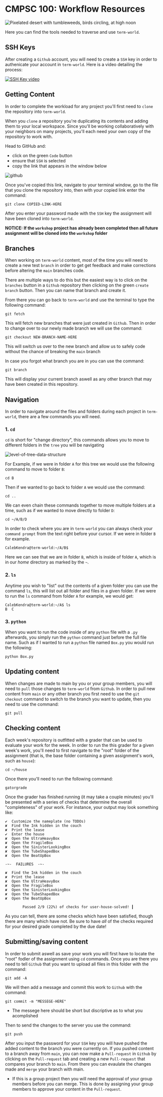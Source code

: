 # CMPSC 100: Workflow Resources

![Pixelated desert with tumbleweeds, birds circling, at high noon](https://raw.githubusercontent.com/allegheny-college-cmpsc-100-fall-2022/course-materials/media/media/term_desert.png)

Here you can find the tools needed to traverse and use `term-world`.

## SSH Keys

After creating a `Github` account, you will need to create a `SSH` key in order to authenicate your account in `term-world`. Here is a video detailing the process:

[![SSH Key video]( http://img.youtube.com/vi/qEPjUGQFmzQ/hqdefault.jpg)](https://www.youtube.com/watch?v=qEPjUGQFmzQ&list=PLsYZRXov75ZHSwWiCk0-jd1RcTuu_-zmD&index=1)

## Getting Content

In order to complete the workload for any project you'll first need to `clone` the repository into `term-world`.

When you `clone` a repository you're duplicating its contents and adding them to your local workspace. Since you'll be working collaboratively with your neighbors on many projects, you'll each need your own copy of the repository to work with.

Head to GitHub and:
* click on the green `Code` button
* ensure that `SSH` is selected
* copy the link that appears in the window below

![github](https://user-images.githubusercontent.com/112453830/211095389-01b81e00-89cb-40be-a306-57bea4e1fb7e.png)

Once you've copied this link, navigate to your terminal window, go to the file that you clone the repository into, then with your copied link enter the command:

```
git clone COPIED-LINK-HERE
```

After you enter your password made with the `SSH` key the assignment will have been cloned into `term-world`.

**NOTICE: If the `workshop` project has already been completed then all future assignment will be cloned into the `workshop` folder**

## Branches

When working on `term-world` content, most of the time you will need to create a new test `branch` in order to get get feedback and make corrections before altering the `main` branches code. 

There are multiple ways to do this but the easiest way is to click on the `branches` button in a `Github` repository then clicking on the green `create branch` button. Then you can name that branch and create it. 

From there you can go back to `term-world` and use the terminal to type the following command:

```
git fetch
```

This will fetch new branches that were just created in `Github`. Then in order to change over to our newly made branch we will use the command:

```
git checkout NEW-BRANCH-NAME-HERE
```

This will switch us over to the new branch and allow us to safely code without the chance of breaking the `main` branch

In case you forgot what branch you are in you can use the command:

```
git branch
```

This will display your current branch aswell as any other branch that may have been created in this repository.


## Navigation

In order to navigate around the files and folders during each project in `term-world`, there are a few commands you will need.

### 1. `cd`

`cd` is short for "change directory", this commands allows you to move to different folders in the `tree` you will be navigating

![level-of-tree-data-structure](https://user-images.githubusercontent.com/112453830/211088342-bc006cc2-4e62-42c4-8be0-90e2749c2a54.png)

For Example, if we were in folder `A` for this tree we would use the following command to move to folder `B`:

```
cd B
```

Then if we wanted to go back to folder `A` we would use the command:

```
cd ..
```

We can even chain these commands together to move multiple folders at a time, such as if we wanted to move directly to folder `D`:

```
cd ~/A/B/D
```

In order to check where you are in `term-world` you can always check your `command prompt` from the text right before your cursor. If we were in folder `B` for example.

```
CalebKendra@term-world:~/A/B$ 
```

Here we can see that we are in folder `B`, which is inside of folder `A`, which is in our _home_ directory as marked by the `~`.

### 2. `ls`

Anytime you wish to "list" out the contents of a given folder you can use the command `ls`, this will list out all folder and files in a given folder. If we were to run the `ls` command from folder `A` for example, we would get:

```
CalebKendra@term-world:~/A$ ls
B  C
```

### 3. `python`

When you want to run the code inside of any `python` file with a `.py` afterwards, you simply run the `python` command just before the full file name. Such as if I wanted to run a `python` file named `Box.py` you would run the following:

```
python Box.py
```
## Updating content

When changes are made to main by you or your group members, you will need to `pull` those changes to `term-world` from `Github`. In order to pull new content from `main` or any other branch you first need to use the `git checkout` command to switch to the branch you want to update, then you need to use the command:

```
git pull
```

## Checking content

Each week's repository is outfitted with a grader that can be used to evaluate your work for the week. In order to run the this grader for a given week's work, you'll need to first navigate to the "root" folder of the assignment (that is, the base folder containing a given assignment's work, such as `house`):

```
cd ~/house
```

Once there you'll need to run the following command:

```
gatorgrade
```

Once the grader has finished running (it may take a couple minutes) you'll be presented with a series of checks that determine the overall "completeness" of your work. For instance, your output may look something like:

```
✔  Customize the nameplate (no TODOs)
✘  Find the Ink hidden in the couch
✘  Print the lease
✔  Enter the house
✘  Open the UltraHeavyBox
✘  Open the FragileBox
✘  Open the SinisterLookingBox
✘  Open the TubeShapedBox
✘  Open the BeatUpBox

-~-  FAILURES  -~-

✘  Find the Ink hidden in the couch
✘  Print the lease
✘  Open the UltraHeavyBox
✘  Open the FragileBox
✘  Open the SinisterLookingBox
✘  Open the TubeShapedBox
✘  Open the BeatUpBox

        Passed 2/9 (22%) of checks for user-house-solved! ┃

```

As you can tell, there are some checks which have been satisfied, though there are many which have not. Be sure to have *all* of the checks required for your desired grade completed by the due date!

## Submitting/saving content

In order to submit aswell as save your work you will first have to locate the "root" fodler of the assignment using `cd` commands. Once you are there you need to tell `Github` that you want to upload all files in this folder with the command:

```
git add -A
```

We will then add a message and commit this work to `Github` with the command:

```
git commit -m "MESSEGE-HERE"
```
* The messege here should be short but discriptive as to what you acomplished

Then to send the changes to the server you use the command:

```
git push
```

After you input the password for your `SSH` key you will have pushed the added content to the branch you were currently on. If you pushed content to a branch away from `main`, you can now make a `Pull-request` in `Github` by clicking on the `Pull-request` tab and creating a new `Pull-request` that compares your branch to `main`. From there you can evaulate the changes made and `merge` your branch with main.

* If this is a group project then you will need the approval of your group members before you can merge. This is done by assigning your group members to approve your content in the `Pull-request`.
